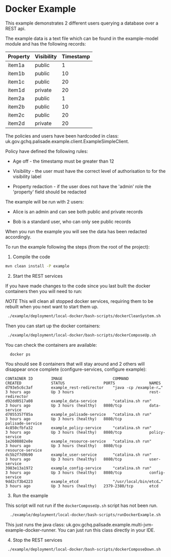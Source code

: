# Docker Example

This example demonstrates 2 different users querying a database over a REST api. 

The example data is a text file which can be found in the example-model module and has the following records:

| Property      | Visibility           | Timestamp  |
| ------------- | -------------------- | ---------- |
|  item1a       |   public             | 1          |
|  item1b       |   public             | 10         |
|  item1c       |   public             | 20         |
|  item1d       |   private            | 20         |
|  item2a       |   public             | 1          |
|  item2b       |   public             | 10         |
|  item2c       |   public             | 20         |
|  item2d       |   private            | 20         |


The policies and users have been hardcoded in class: uk.gov.gchq.palisade.example.client.ExampleSimpleClient.

Policy have defined the following rules:

- Age off - the timestamp must be greater than 12

- Visibility - the user must have the correct level of authorisation to for the visibility label

- Property redaction - if the user does not have the 'admin' role the 'property' field should be redacted
  
The example will be run with 2 users:

- Alice is an admin and can see both public and private records

- Bob is a standard user, who can only see public records

When you run the example you will see the data has been redacted accordingly.

To run the example following the steps (from the root of the project):

1. Compile the code
```bash
mvn clean install -P example
```

2. Start the REST services

If you have made changes to the code since you last built the docker containers then you will need to run:

*NOTE* This will clean all stopped docker services, requiring them to be rebuilt when you next want to start them up. 
```bash
 ./example/deployment/local-docker/bash-scripts/dockerCleanSystem.sh
```

Then you can start up the docker containers:
```bash
 ./example/deployment/local-docker/bash-scripts/dockerComposeUp.sh
```

You can check the containers are available:

```bash
  docker ps
```

You should see 8 containers that will stay around and 2 others will disappear once complete (configure-services, configure example):

```
CONTAINER ID        IMAGE                      COMMAND                  CREATED             STATUS                 PORTS               NAMES
d793e5c6c3af        example_rest-redirector    "java -cp /example-r…"   3 hours ago         Up 3 hours                                 rest-redirector
d92dd0517a08        example_data-service       "catalina.sh run"        3 hours ago         Up 3 hours (healthy)   8080/tcp            data-service
d7055357f85a        example_palisade-service   "catalina.sh run"        3 hours ago         Up 3 hours (healthy)   8080/tcp            palisade-service
4c850cfbfa32        example_policy-service     "catalina.sh run"        3 hours ago         Up 3 hours (healthy)   8080/tcp            policy-service
1e2608882e8e        example_resource-service   "catalina.sh run"        3 hours ago         Up 3 hours (healthy)   8080/tcp            resource-service
dc5b2f7d9b90        example_user-service       "catalina.sh run"        3 hours ago         Up 3 hours (healthy)   8080/tcp            user-service
3983e13a1972        example_config-service     "catalina.sh run"        3 hours ago         Up 3 hours (healthy)   8080/tcp            config-service
9dd2cf3b4223        example_etcd               "/usr/local/bin/etcd…"   3 hours ago         Up 3 hours (healthy)   2379-2380/tcp       etcd
```

3. Run the example

This script will not run if the `dockerComposeUp.sh` script has not been run.

```bash
  ./example/deployment/local-docker/bash-scripts/runDockerExample.sh
```


This just runs the java class: uk.gov.gchq.palisade.example.multi-jvm-example-docker-runner. You can just run this class directly in your IDE.

4. Stop the REST services


```bash
 ./example/deployment/local-docker/bash-scripts/dockerComposeDown.sh
```
